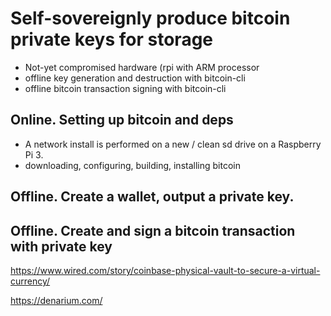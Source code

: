 # Self-sovereignly produce bitcoin private keys for storage

- Not-yet compromised hardware (rpi with ARM processor
- offline key generation and destruction with bitcoin-cli
- offline bitcoin transaction signing with bitcoin-cli

## Online. Setting up bitcoin and deps
- A network install is performed on a new / clean sd drive on a Raspberry Pi 3.
- downloading, configuring, building, installing bitcoin

## Offline. Create a wallet, output a private key.

## Offline. Create and sign a bitcoin transaction with private key

https://www.wired.com/story/coinbase-physical-vault-to-secure-a-virtual-currency/

https://denarium.com/
